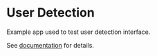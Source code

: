 # User Detection
Example app used to test user detection interface.

See [documentation](https://temi-guide.readthedocs.io/en/latest/user-detection.html) for details.
